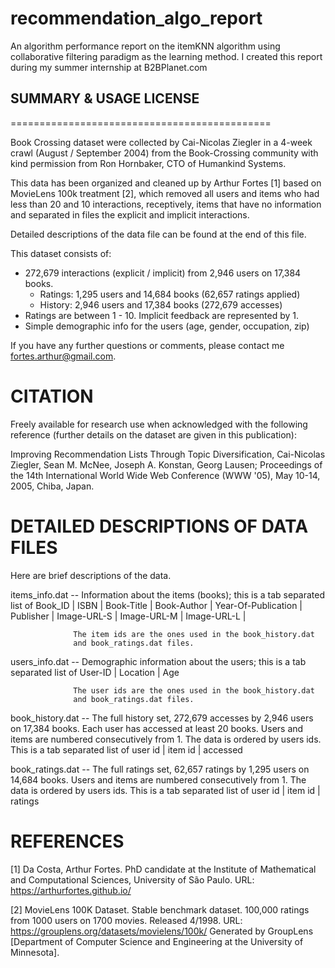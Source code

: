 # recommendation_algo_report
An algorithm performance report on the itemKNN algorithm using collaborative filtering paradigm as the learning method. I created this report during my summer internship at B2BPlanet.com

## SUMMARY & USAGE LICENSE
=============================================

Book Crossing dataset were collected by Cai-Nicolas Ziegler in a 4-week crawl (August / September 2004) 
from the Book-Crossing community with kind permission from Ron Hornbaker, CTO of Humankind Systems. 

This data has been organized and cleaned up by Arthur Fortes [1] based on MovieLens 100k treatment [2], 
which removed all users and items who had less than 20 and 10 interactions, receptively, items that have no information and separated 
in files the explicit and implicit interactions. 

Detailed descriptions of the data file can be found at the end of this file.
 
This dataset consists of:
  * 272,679 interactions (explicit / implicit) from 2,946 users on 17,384 books.
    - Ratings: 1,295 users and 14,684 books (62,657 ratings applied)
    - History: 2,946 users and 17,384 books (272,679 accesses) 
  * Ratings are between 1 - 10. Implicit feedback are represented by 1.
  * Simple demographic info for the users (age, gender, occupation, zip)

If you have any further questions or comments, please contact me
<fortes.arthur@gmail.com>. 


CITATION
==============================================

Freely available for research use when acknowledged with the following reference (further details on the dataset are given in this publication):

Improving Recommendation Lists Through Topic Diversification, Cai-Nicolas Ziegler, Sean M. McNee, Joseph A. Konstan, Georg Lausen; 
Proceedings of the 14th International World Wide Web Conference (WWW '05), May 10-14, 2005, Chiba, Japan.


DETAILED DESCRIPTIONS OF DATA FILES
==============================================

Here are brief descriptions of the data.

items_info.dat    -- Information about the items (books); this is a tab separated
                  list of
                  Book_ID | ISBN | Book-Title | Book-Author | Year-Of-Publication | 
                  Publisher | Image-URL-S | Image-URL-M | Image-URL-L |

                  The item ids are the ones used in the book_history.dat 
                  and book_ratings.dat files.


users_info.dat    -- Demographic information about the users; this is a tab
                  separated list of
                  User-ID | Location | Age

                  The user ids are the ones used in the book_history.dat 
                  and book_ratings.dat files.


book_history.dat  -- The full history set, 272,679 accesses by 2,946 users on 17,384 books.
                  Each user has accessed at least 20 books.  Users and items are
                  numbered consecutively from 1.  The data is ordered by users ids. 
                  This is a tab separated list of 
                  user id | item id | accessed 

book_ratings.dat  -- The full ratings set, 62,657 ratings by 1,295 users on 14,684 books.
                  Users and items are numbered consecutively from 1. The data is ordered by users ids. 
                  This is a tab separated list of 
                  user id | item id | ratings 


REFERENCES
==============================================

[1] Da Costa, Arthur Fortes. PhD candidate at the Institute of Mathematical and Computational Sciences, 
University of São Paulo. URL: https://arthurfortes.github.io/


[2] MovieLens 100K Dataset. Stable benchmark dataset. 100,000 ratings from 1000 users on 1700 movies. 
Released 4/1998. URL: https://grouplens.org/datasets/movielens/100k/
Generated by GroupLens [Department of Computer Science and Engineering at the University of Minnesota].
